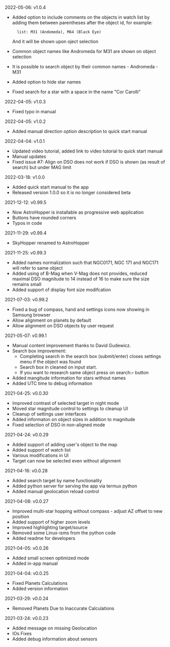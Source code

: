 2022-05-06: v1.0.4

- Added option to include comments on the objects in watch list by adding them between parentheses after the object id, for example:

        list: M31 (Andomeda), M64 (Black Eye)

    And it will be shown upon oject selection

- Common object names like Andromeda for M31 are shown on object selection
- It is possible to search object by their common names - Andromeda - M31
- Added option to hide star names
- Fixed search for a star with a space in the name "Cor Carolli"

2022-04-05: v1.0.3

- Fixed typo in manual

2022-04-05: v1.0.2

- Added manual direction option description to quick start manual

2022-04-04: v1.0.1

- Updated video tutorial, added link to video tutorial to quick start manual
- Manual updates
- Fixed issue #7: Align on DSO does not work if DSO is shown (as result of search) but under MAG limit

2022-03-18: v1.0.0

- Added quick start manual to the app
- Released version 1.0.0 so it is no longer considered beta

2021-12-12: v0.99.5

- Now AstroHopper is installable as progressive web application
- Buttons have rounded corners
- Typos in code

2021-11-29: v0.99.4

- SkyHopper renamed to AstroHopper

2021-11-25: v0.99.3

-   Added names normalization such that NGC0171, NGC 171 and NGC171 will refer to same object
-   Added using of B-Mag when V-Mag does not provides, reduced maximal DSO magnitude to 14 instead of 16
    to make sure the size remains small
-   Added support of display font size modifcation

2021-07-03: v0.99.2

- Fixed a bug of compass, hand and settings icons now showing in Samsung browser
- Allow alignment on planets by default
- Allow alignment on DSO objects by user request

2021-05-07: v0.99.1

- Manual content improvement thanks to David Gudewicz.
- Search box improvement:
    - Completing search in the search box (submit/enter) closes settings menu if the object was found
    - Search box in cleaned on input start.
    - If you want to research same object press on search:`⌕` button
- Added mangitude information for stars without names
- Added UTC time to debug information

2021-04-25: v0.0.30

- Improved contrast of selected target in night mode
- Moved star magnitude control to settings to cleanup UI
- Cleanup of settings user interfaces
- Added informaton on object sizes in addition to magnitude
- Fixed selection of DSO in non-aligned mode

2021-04-24: v0.0.29

- Added support of adding user's object to the map
- Added support of watch list
- Various modifications in UI 
- Target can now be selected even without alignment

2021-04-16: v0.0.28

- Added search target by name functionality
- Added python server for serving the app via termux python
- Added manual geolocation reload control

2021-04-08: v0.0.27

- Improved multi-star hopping without compass - adjust AZ offset to new position
- Added support of higher zoom levels
- Improved highlighting target/source
- Removed some Linux-isms from the python code
- Added readme for developers

2021-04-05: v0.0.26

- Added small screen optimized mode
- Added in-app manual

2021-04-04: v0.0.25

  - Fixed Planets Calculations
  - Added version information

2021-03-29: v0.0.24

  - Removed Planets Due to Inaccurate Calculations

2021-03-24: v0.0.23

  - Added message on missing Geolocation
  - IOs Fixes
  - Added debug information about sensors

